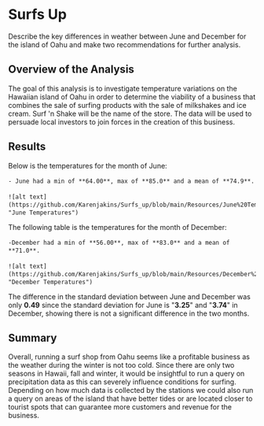 # Surfs Up

Describe the key differences in weather between June and December for the island of Oahu and make two recommendations for further analysis.




## Overview of the Analysis


The goal of this analysis is to investigate temperature variations on the Hawaiian island of Oahu in order to determine the viability of a business that combines the sale of surfing products with the sale of milkshakes and ice cream. Surf 'n Shake will be the name of the store. The data will be used to persuade local investors to join forces in the creation of this business.




## Results 

Below is the temperatures for the month of June: 


	- June had a min of **64.00**, max of **85.0** and a mean of **74.9**. 

	![alt text](https://github.com/Karenjakins/Surfs_up/blob/main/Resources/June%20Temperatures.png "June Temperatures")



The following table is the temperatures for the month of December:


	-December had a min of **56.00**, max of **83.0** and a mean of **71.0**. 

	![alt text](https://github.com/Karenjakins/Surfs_up/blob/main/Resources/December%20Temperatures.png "December Temperatures")



The difference in the standard deviation between June and December was only **0.49** since the standard deviation for June is "**3.25**" and "**3.74**" in December, showing there is not a significant difference in the two months. 




## Summary 


Overall, running a surf shop from Oahu seems like a profitable business as the weather during the winter is not too cold. Since there are only two seasons in Hawaii, fall and winter, it would be insightful to run a query on precipitation data as this can severely influence conditions for surfing. Depending on how much data is collected by the stations we could also run a query on areas of the island that have better tides or are located closer to tourist spots that can guarantee more customers and revenue for the business. 

